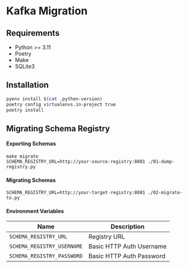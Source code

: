 # Kafka Migration

## Requirements
- Python >= 3.11
- Poetry
- Make
- SQLite3

## Installation
```bash
pyenv install $(cat .python-version)
poetry config virtualenvs.in-project true
poetry install
```

## Migrating Schema Registry

#### Exporting Schemas
```shell
make migrate
SCHEMA_REGISTRY_URL=http://your-source-registry:8081 ./01-dump-registry.py
```

#### Migrating Schemas
```shell
SCHEMA_REGISTRY_URL=http://your-target-registry:8081 ./02-migrate-to.py
```

#### Environment Variables

| Name                       | Description              |
| ---------------------------| ------------------------ |
| `SCHEMA_REGISTRY_URL`      | Registry URL             |
| `SCHEMA_REGISTRY_USERNAME` | Basic HTTP Auth Username |
| `SCHEMA_REGISTRY_PASSWORD` | Basic HTTP Auth Password |